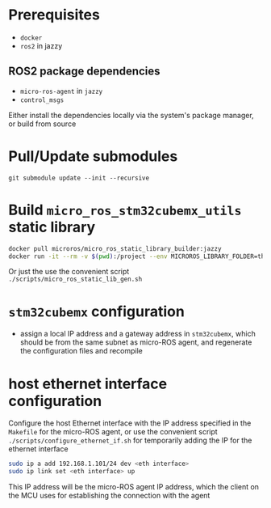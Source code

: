 # Prerequisites

- `docker`
- `ros2` in jazzy

## ROS2 package dependencies

- `micro-ros-agent` in `jazzy`
- `control_msgs`

Either install the dependencies locally via the system's package manager, or
build from source

# Pull/Update submodules

`git submodule update --init --recursive`

# Build `micro_ros_stm32cubemx_utils` static library

```sh
docker pull microros/micro_ros_static_library_builder:jazzy
docker run -it --rm -v $(pwd):/project --env MICROROS_LIBRARY_FOLDER=third_party/micro_ros_stm32cubemx_utils/microros_static_library microros/micro_ros_static_library_builder:jazzy
```

Or just the use the convenient script `./scripts/micro_ros_static_lib_gen.sh`

# `stm32cubemx` configuration

- assign a local IP address and a gateway address in `stm32cubemx`, which
  should be from the same subnet as micro-ROS agent, and regenerate the
  configuration files and recompile

# host ethernet interface configuration

Configure the host Ethernet interface with the IP address specified in the
`Makefile` for the micro-ROS agent, or use the convenient script
`./scripts/configure_ethernet_if.sh` for temporarily adding the IP for the
ethernet interface

```sh
sudo ip a add 192.168.1.101/24 dev <eth interface>
sudo ip link set <eth interface> up
```

This IP address will be the micro-ROS agent IP address, which the client on the
MCU uses for establishing the connection with the agent
